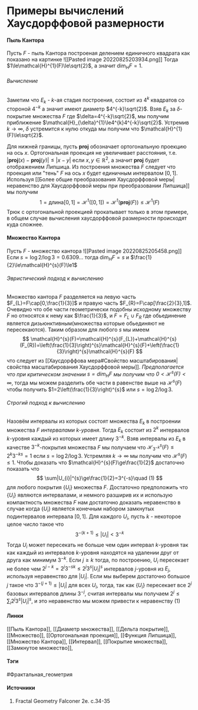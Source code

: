# Примеры вычислений Хаусдорффовой размерности
#### Пыль Кантора
Пусть $F$ - пыль Кантора построеная делением единичного квадрата как показано на картинке
![[Pasted image 20220825203934.png]]
Тогда $1\le\mathcal{H}^{1}(F)\le\sqrt{2}$, а значит $\dim_{H}F=1$.
###### Вычисление
Заметим что $E_{k}$ - $k$-ая стадия построения, состоит из $4^{k}$ квадратов со стороной $4^{-k}$ а значит имеют диаметр $4^{-k}\sqrt{2}$. Взяв $E_{k}$ за $\delta$-покрытие множества $F$ где $\delta=4^{-k}\sqrt{2}$, мы получим приближение $\mathcal{H}_{\delta}^{1}\le4^{k}4^{-k}\sqrt{2}$. Устремив $k\to\infty$, $\delta$ устремится к нулю откуда мы получим что $\mathcal{H}^{1}(F)\le\sqrt{2}$.

Для нижней границы, пусть $\textbf{proj}$ обозначает ортогональную проекцию на ось $x$. Ортогональная проекция не увеличивает расстояния, т.е. $|\textbf{proj}(x)-\textbf{proj}(y)|\le|x-y|$ если $x,y\in\mathbb{R}^{2}$, а значит $\textbf{proj}$ будет отображением Липшица. Из построения множества $F$ следует что проекция или "тень" $F$ на ось $x$ будет единичным интервалом $[0,1]$. Используя [[Более общие преобразования Хаусдорффовой меры|неравенство для Хаусдорффовой меры при преобразовании Липшица]] мы получим
$$
1=\text{длина}[0,1]=\mathcal{H}^{1}([0,1])=\mathcal{H}^{1}(\textbf{proj}(F))\le\mathcal{H}^{1}(F)
$$
Трюк с ортогональной проекцией прокатывает только в этом примере, в общем случае вычисления хаусдорффовой размерности происходят куда сложнее.
#### Множество Кантора
Пусть $F$ - множество кантора
![[Pasted image 20220825205458.png]]
Если $s=\log2/\log3=0.6309\dots$ тогда $\dim_{H}F=s$ и $\frac{1}{2}\le\mathcal{H}^{s}(F)\le1$
###### Эвристический подход к вычислению
Множество кантора $F$ разделяется на левую часть $F_{L}=F\cap[0,\frac{1}{3}]$ и правую часть $F_{R}=F\cap[\frac{2}{3},1]$. Очевидно что обе части геометрически подобны исходному множеству $F$ но относятся к нему как $\frac{1}{3}$, и $F=F_{L}\cup F_{R}$ где обьединение является дизьюнктивным(множества которые обьединяют не пересекаются). Таким образом для любого $s$ мы имеем
$$
\mathcal{H}^{s}(F)=\mathcal{H}^{s}(F_{L})+\mathcal{H}^{s}(F_{R})=\left(\frac{1}{3}\right)^{s}\mathcal{H}^{s}(F)+\left(\frac{1}{3}\right)^{s}\mathcal{H}^{s}(F)
$$
что следует из [[Хаусдорффова мера#Свойство масштабирования|свойства масштабирования Хаусдорффовой меры]]. *Предполагается что при критическом значении $s=\dim_{H}F$ мы получим что $0<\mathcal{H}^{s}(F)<\infty$*, тогда мы можем разделить обе части в равенстве выше на $\mathcal{H}^{s}(F)$ чтобы получить $1=2\left(\frac{1}{3}\right)^{s}$ или $s=\log2/\log3$.
###### Строгий подход к вычислению
Назовём интервалы из которых состоят множества $E_{k}$ в построении множества $F$ *интервалами $k$-уровня*. Тогда $E_{k}$ состоит из $2^{k}$ интервалов $k$-уровня каждый из которых имеет длину $3^{-k}$.
Взяв интервалы из $E_{k}$ в качестве $3^{-k}$-покрытия множества $F$ мы получаем что $\mathcal{H}_{3^{-k}}^{s}(F)\le2^{k}3^{-ks}=1$ если $s=\log2/\log3$. Устремляя $k\to\infty$ мы получим что $\mathcal{H}^{s}(F)\le1$.
Чтобы доказать что $\mathcal{H}^{s}(F)\ge\frac{1}{2}$ достаточно показать что
$$
\sum|U_{i}|^{s}\ge\frac{1}{2}=3^{-s}\quad (1)
$$
для любого покрытия $\{U_{i}\}$ множества $F$. Достаточно предположить что $\{U_{i}\}$ являются интервалами, и немного разширив их и использую компактность множества $F$ нам достаточно доказать неравенство в случае когда $\{U_{i}\}$ является конечным набором замкнутых подинтервалов интервала $[0,1]$. Для каждого $U_{i}$, пусть $k$ - некоторое целое число такое что
$$
3^{-(k+1)}\le|U_{i}|<3^{-k}
$$
Тогда $U_{i}$ может пересекать не больше чем один интервал $k$-уровня так как каждый из интервалов $k$-уровня находятся на удалении друг от друга как минимум $3^{-k}$. Если $j\ge k$ тогда, по построению, $U_{i}$ пересекает не более чем $2^{j-k}=2^{j}3^{-sk}\le2^{j}3^{s}|U_{i}|^{s}$ интервалов $j$-уровня из $E_{j}$, используя неравенство для $|U_{i}|$. Если мы выберем достаточно большое $j$ такое что $3^{-(j+1)}\le|U_{i}|$ для всех $U_{i}$, тогда, так как $\{U_{i}\}$ пересекает все $2^{j}$ базовых интервалов длины $3^{-j}$, считая интервалы мы получаем $2^{j}\le\sum_{i}2^{j}3^{s}|U_{i}|^{s}$, и это неравенство мы можем привести к неравенству $(1)$
#### Линки
 [[Пыль Кантора]],
 [[Диаметр множества]],
 [[Дельта покрытие]],
 [[Множество]],
 [[Ортогональная проекция]],
 [[Функция Липшица]],
 [[Множество Кантора]],
 [[Интервал]],
 [[Покрытие множества]],
 [[Замкнутое множество]],
#### Тэги
 #Фрактальная_геометрия 
#### Источники
1. Fractal Geometry Falconer 2e. c.34-35